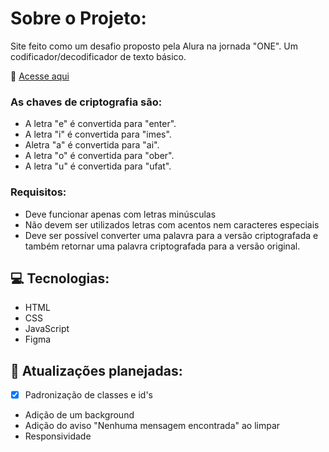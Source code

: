 #  Sobre o Projeto:

Site feito como um desafio proposto pela Alura na jornada "ONE". Um codificador/decodificador de texto básico.

🔗 [Acesse aqui](https://wallacemod.github.io/challenge-codificador/)


### As chaves de criptografia são:
- A letra "e" é convertida para "enter".
- A letra "i" é convertida para "imes".
- Aletra "a" é convertida para "ai".
- A letra "o" é convertida para "ober".
- A letra "u" é convertida para "ufat".

### Requisitos:
- Deve funcionar apenas com letras minúsculas
- Não devem ser utilizados letras com acentos nem caracteres especiais
- Deve ser possível converter uma palavra para a versão criptografada e também retornar uma palavra criptografada para a versão original.




## 💻 Tecnologias:

- HTML 
- CSS 
- JavaScript 
- Figma

## 🚀 Atualizações planejadas: 

- [X] Padronização de classes e id's
- Adição de um background
- Adição do aviso "Nenhuma mensagem encontrada" ao limpar
- Responsividade